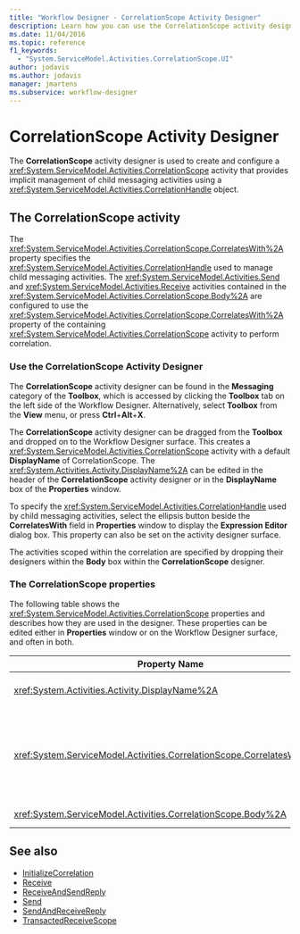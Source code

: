 ```yaml
---
title: "Workflow Designer - CorrelationScope Activity Designer"
description: Learn how you can use the CorrelationScope activity designer to create and configure a CorrelationScope activity.
ms.date: 11/04/2016
ms.topic: reference
f1_keywords:
  - "System.ServiceModel.Activities.CorrelationScope.UI"
author: jodavis
ms.author: jodavis
manager: jmartens
ms.subservice: workflow-designer
---
```

# CorrelationScope Activity Designer


The **CorrelationScope** activity designer is used to create and configure a <xref:System.ServiceModel.Activities.CorrelationScope> activity that provides implicit management of child messaging activities using a <xref:System.ServiceModel.Activities.CorrelationHandle> object.

## The CorrelationScope activity

The <xref:System.ServiceModel.Activities.CorrelationScope.CorrelatesWith%2A> property specifies the <xref:System.ServiceModel.Activities.CorrelationHandle> used to manage child messaging activities. The <xref:System.ServiceModel.Activities.Send> and <xref:System.ServiceModel.Activities.Receive> activities contained in the <xref:System.ServiceModel.Activities.CorrelationScope.Body%2A> are configured to use the <xref:System.ServiceModel.Activities.CorrelationScope.CorrelatesWith%2A> property of the containing <xref:System.ServiceModel.Activities.CorrelationScope> activity to perform correlation.

### Use the CorrelationScope Activity Designer

The **CorrelationScope** activity designer can be found in the **Messaging** category of the **Toolbox**, which is accessed by clicking the **Toolbox** tab on the left side of the Workflow Designer. Alternatively, select **Toolbox** from the **View** menu, or press **Ctrl**+**Alt**+**X**.

The **CorrelationScope** activity designer can be dragged from the **Toolbox** and dropped on to the Workflow Designer surface. This creates a <xref:System.ServiceModel.Activities.CorrelationScope> activity with a default **DisplayName** of CorrelationScope. The <xref:System.Activities.Activity.DisplayName%2A> can be edited in the header of the **CorrelationScope** activity designer or in the **DisplayName** box of the **Properties** window.

To specify the <xref:System.ServiceModel.Activities.CorrelationHandle> used by child messaging activities, select the ellipsis button beside the **CorrelatesWith** field in **Properties** window to display the **Expression Editor** dialog box. This property can also be set on the activity designer surface.

The activities scoped within the correlation are specified by dropping their designers within the **Body** box within the **CorrelationScope** designer.

### The CorrelationScope properties

The following table shows the <xref:System.ServiceModel.Activities.CorrelationScope> properties and describes how they are used in the designer. These properties can be edited either in **Properties** window or on the Workflow Designer surface, and often in both.

|Property Name|Required|Usage|
|-|--------------|-|
|<xref:System.Activities.Activity.DisplayName%2A>|False|The optional friendly name of the <xref:System.ServiceModel.Activities.InitializeCorrelation> activity.|
|<xref:System.ServiceModel.Activities.CorrelationScope.CorrelatesWith%2A>|False|Specifies the <xref:System.ServiceModel.Activities.CorrelationHandle> used to manage child messaging activities. If you do not set this property, <xref:System.ServiceModel.Activities.CorrelationScope> creates an implicit <xref:System.ServiceModel.Activities.CorrelationHandle> automatically.|
|<xref:System.ServiceModel.Activities.CorrelationScope.Body%2A>|False|Specifies the activities within the scope of the correlation.|

## See also

- [InitializeCorrelation](../workflow-designer/initializecorrelation-activity-designer.md)
- [Receive](../workflow-designer/receive-activity-designer.md)
- [ReceiveAndSendReply](../workflow-designer/receiveandsendreply-template-designer.md)
- [Send](../workflow-designer/send-activity-designer.md)
- [SendAndReceiveReply](../workflow-designer/sendandreceivereply-template-designer.md)
- [TransactedReceiveScope](../workflow-designer/transactedreceivescope-activity-designer.md)
